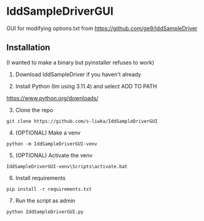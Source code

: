 # IddSampleDriverGUI
GUI for modifying options.txt from https://github.com/ge9/IddSampleDriver

## Installation

(I wanted to make a binary but pyinstaller refuses to work)

1. Download IddSampleDriver if you haven't already

2. Install Python (Im using 3.11.4) and select ADD TO PATH

https://www.python.org/downloads/

3. Clone the repo
```
git clone https://github.com/s-liwka/IddSampleDriverGUI
```
4. (OPTIONAL) Make a venv
```
python -m IddSampleDriverGUI-venv
```
5. (OPTIONAL) Activate the venv
```
IddSampleDriverGUI-venv\Scripts\activate.bat
```
6. Install requirements
```
pip install -r requirements.txt
```
7. Run the script as admin
```
python IddSampleDriverGUI.py
```
